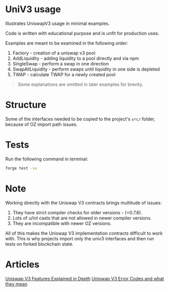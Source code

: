 # UniV3 usage

Illustrates UniswapV3 usage in minimal examples.

Code is written with educational purpose and is unfit for production uses.

Examples are meant to be examined in the following order:
1. Factory - creation of a uniswap v3 pool
2. AddLiquidity - adding liquidity to a pool directly and via npm
3. SingleSwap - perform a swap in one direction
4. SwapAllLiquidity - perform swaps until liquidity in one side is depleted
5. TWAP - calculate TWAP for a newly created pool

> Some explanations are omitted in later examples for brevity.

# Structure
Some of the interfaces needed to be copied to the project's `src/` folder, because of OZ import path issues.

# Tests

Run the following command in terminal:
```bash
forge test -vv
```

# Note
Working directly with the Uniswap V3 contracts brings multitude of issues:
1. They have strict compiler checks for older versions - (=0.7.6).
2. Lots of u/int casts that are not allowed in newer compiler versions.
3. They are incompatible with newer OZ versions.

All of this makes the Uniswap V3 implementation contracts difficult to work with.
This is why projects import only the univ3 interfaces and then run tests on forked blockchain state.

# Articles

[Uniswap V3 Features Explained in Depth](https://medium.com/taipei-ethereum-meetup/uniswap-v3-features-explained-in-depth-178cfe45f223)
[Uniswap V3 Error Codes and what they mean](https://docs.uniswap.org/contracts/v3/reference/error-codes)